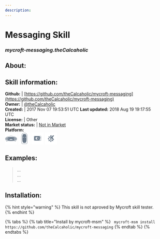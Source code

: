 ```yaml
---
description: 
---
```


# Messaging Skill  
### _mycroft-messaging.theCalcaholic_  
## About:  


## Skill information:  
**Github:** | [https://github.com/theCalcaholic/mycroft-messaging](https://github.com/theCalcaholic/mycroft-messaging)  
**Owner:** | [@theCalcaholic](https://github.com/theCalcaholic)  
**Created:** | 2017 Nov 07 19:53:51 UTC  **Last updated:** 2018 Aug 19 19:17:55 UTC  
**License:** | Other  
**Market status:** | [Not in Market](https://market.mycroft.ai/skill/)  
**Platform:**  
 ![Mark I](../.gitbook/assets/mark-1-icon.png)  ![Mark II](../.gitbook/assets/mark-2-icon.png)  ![Picroft](../.gitbook/assets/picroft-icon.png)  ![plasmoid](../.gitbook/assets/kde.png)   
## Examples:  
> ...  
> ...  
> ...  
  
## Installation:  
{% hint style="warning" %}
This skill is not aproved by Mycroft skill tester.
{% endhint %}
    
{% tabs %}
{% tab title="Install by mycroft-msm" %}
``` mycroft-msm install https://github.com/theCalcaholic/mycroft-messaging```
{% endtab %}
  {% endtabs %}
  